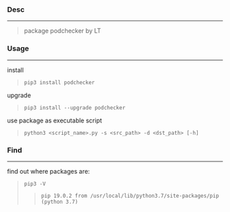 
### Desc
---

> package podchecker by LT


### Usage
---

install
> `pip3 install podchecker`

upgrade
> `pip3 install --upgrade podchecker`

use package as executable script
> `python3 <script_name>.py -s <src_path> -d <dst_path> [-h]`


### Find
---

find out where packages are:
> `pip3 -V`
>> `pip 19.0.2 from /usr/local/lib/python3.7/site-packages/pip (python 3.7)`
